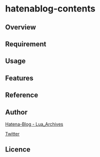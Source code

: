 # hatenablog-contents

## Overview

## Requirement

## Usage

## Features

## Reference

## Author

[Hatena-Blog - Lua_Archives](https://luarce.hatenablog.com/archive)

[Twitter](https://twitter.com/luarce77)

## Licence

